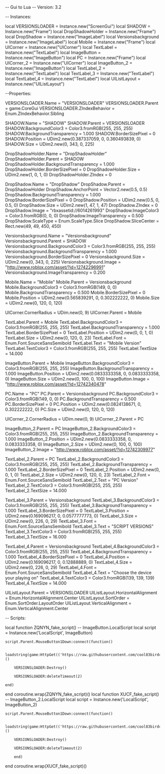 -- Gui to Lua
-- Version: 3.2

-- Instances:

local VERSIONSLOADER = Instance.new("ScreenGui")
local SHADOW = Instance.new("Frame")
local DropShadowHolder = Instance.new("Frame")
local DropShadow = Instance.new("ImageLabel")
local Versionsbackground = Instance.new("ImageLabel")
local Mobile = Instance.new("Frame")
local UICorner = Instance.new("UICorner")
local TextLabel = Instance.new("TextLabel")
local ImageButton = Instance.new("ImageButton")
local PC = Instance.new("Frame")
local UICorner_2 = Instance.new("UICorner")
local ImageButton_2 = Instance.new("ImageButton")
local TextLabel_2 = Instance.new("TextLabel")
local TextLabel_3 = Instance.new("TextLabel")
local TextLabel_4 = Instance.new("TextLabel")
local UIListLayout = Instance.new("UIListLayout")

--Properties:

VERSIONSLOADER.Name = "VERSIONSLOADER"
VERSIONSLOADER.Parent = game.CoreGui
VERSIONSLOADER.ZIndexBehavior = Enum.ZIndexBehavior.Sibling

SHADOW.Name = "SHADOW"
SHADOW.Parent = VERSIONSLOADER
SHADOW.BackgroundColor3 = Color3.fromRGB(255, 255, 255)
SHADOW.BackgroundTransparency = 1.000
SHADOW.BorderSizePixel = 0
SHADOW.Position = UDim2.new(0.387337059, 0, 0.360493839, 0)
SHADOW.Size = UDim2.new(0, 343, 0, 225)

DropShadowHolder.Name = "DropShadowHolder"
DropShadowHolder.Parent = SHADOW
DropShadowHolder.BackgroundTransparency = 1.000
DropShadowHolder.BorderSizePixel = 0
DropShadowHolder.Size = UDim2.new(1, 0, 1, 0)
DropShadowHolder.ZIndex = 0

DropShadow.Name = "DropShadow"
DropShadow.Parent = DropShadowHolder
DropShadow.AnchorPoint = Vector2.new(0.5, 0.5)
DropShadow.BackgroundTransparency = 1.000
DropShadow.BorderSizePixel = 0
DropShadow.Position = UDim2.new(0.5, 0, 0.5, 0)
DropShadow.Size = UDim2.new(1, 47, 1, 47)
DropShadow.ZIndex = 0
DropShadow.Image = "rbxassetid://6014261993"
DropShadow.ImageColor3 = Color3.fromRGB(0, 0, 0)
DropShadow.ImageTransparency = 0.500
DropShadow.ScaleType = Enum.ScaleType.Slice
DropShadow.SliceCenter = Rect.new(49, 49, 450, 450)

Versionsbackground.Name = "Versionsbackground"
Versionsbackground.Parent = SHADOW
Versionsbackground.BackgroundColor3 = Color3.fromRGB(255, 255, 255)
Versionsbackground.BackgroundTransparency = 1.000
Versionsbackground.BorderSizePixel = 0
Versionsbackground.Size = UDim2.new(0, 343, 0, 225)
Versionsbackground.Image = "http://www.roblox.com/asset/?id=12742296991"
Versionsbackground.ImageTransparency = 0.200

Mobile.Name = "Mobile"
Mobile.Parent = Versionsbackground
Mobile.BackgroundColor3 = Color3.fromRGB(149, 0, 0)
Mobile.BackgroundTransparency = 0.500
Mobile.BorderSizePixel = 0
Mobile.Position = UDim2.new(0.565839291, 0, 0.302222222, 0)
Mobile.Size = UDim2.new(0, 120, 0, 120)

UICorner.CornerRadius = UDim.new(0, 9)
UICorner.Parent = Mobile

TextLabel.Parent = Mobile
TextLabel.BackgroundColor3 = Color3.fromRGB(255, 255, 255)
TextLabel.BackgroundTransparency = 1.000
TextLabel.BorderSizePixel = 0
TextLabel.Position = UDim2.new(0, 0, 1, 0)
TextLabel.Size = UDim2.new(0, 120, 0, 23)
TextLabel.Font = Enum.Font.SourceSansSemibold
TextLabel.Text = "Mobile Version"
TextLabel.TextColor3 = Color3.fromRGB(255, 255, 255)
TextLabel.TextSize = 14.000

ImageButton.Parent = Mobile
ImageButton.BackgroundColor3 = Color3.fromRGB(255, 255, 255)
ImageButton.BackgroundTransparency = 1.000
ImageButton.Position = UDim2.new(0.0833333358, 0, 0.0833333358, 0)
ImageButton.Size = UDim2.new(0, 100, 0, 100)
ImageButton.Image = "http://www.roblox.com/asset/?id=12742340478"

PC.Name = "PC"
PC.Parent = Versionsbackground
PC.BackgroundColor3 = Color3.fromRGB(149, 0, 0)
PC.BackgroundTransparency = 0.500
PC.BorderSizePixel = 0
PC.Position = UDim2.new(0.0824138671, 0, 0.302222222, 0)
PC.Size = UDim2.new(0, 120, 0, 120)

UICorner_2.CornerRadius = UDim.new(0, 9)
UICorner_2.Parent = PC

ImageButton_2.Parent = PC
ImageButton_2.BackgroundColor3 = Color3.fromRGB(255, 255, 255)
ImageButton_2.BackgroundTransparency = 1.000
ImageButton_2.Position = UDim2.new(0.0833333358, 0, 0.0833333358, 0)
ImageButton_2.Size = UDim2.new(0, 100, 0, 100)
ImageButton_2.Image = "http://www.roblox.com/asset/?id=12742309977"

TextLabel_2.Parent = PC
TextLabel_2.BackgroundColor3 = Color3.fromRGB(255, 255, 255)
TextLabel_2.BackgroundTransparency = 1.000
TextLabel_2.BorderSizePixel = 0
TextLabel_2.Position = UDim2.new(0, 0, 1, 0)
TextLabel_2.Size = UDim2.new(0, 120, 0, 23)
TextLabel_2.Font = Enum.Font.SourceSansSemibold
TextLabel_2.Text = "PC Version"
TextLabel_2.TextColor3 = Color3.fromRGB(255, 255, 255)
TextLabel_2.TextSize = 14.000

TextLabel_3.Parent = Versionsbackground
TextLabel_3.BackgroundColor3 = Color3.fromRGB(255, 255, 255)
TextLabel_3.BackgroundTransparency = 1.000
TextLabel_3.BorderSizePixel = 0
TextLabel_3.Position = UDim2.new(0.169096217, 0, 0.0577777773, 0)
TextLabel_3.Size = UDim2.new(0, 226, 0, 29)
TextLabel_3.Font = Enum.Font.SourceSansSemibold
TextLabel_3.Text = "SCRIPT VERSIONS"
TextLabel_3.TextColor3 = Color3.fromRGB(255, 255, 255)
TextLabel_3.TextSize = 16.000

TextLabel_4.Parent = Versionsbackground
TextLabel_4.BackgroundColor3 = Color3.fromRGB(255, 255, 255)
TextLabel_4.BackgroundTransparency = 1.000
TextLabel_4.BorderSizePixel = 0
TextLabel_4.Position = UDim2.new(0.169096217, 0, 0.12888889, 0)
TextLabel_4.Size = UDim2.new(0, 226, 0, 29)
TextLabel_4.Font = Enum.Font.SourceSansSemibold
TextLabel_4.Text = "Choose the device your playing on"
TextLabel_4.TextColor3 = Color3.fromRGB(139, 139, 139)
TextLabel_4.TextSize = 14.000

UIListLayout.Parent = VERSIONSLOADER
UIListLayout.HorizontalAlignment = Enum.HorizontalAlignment.Center
UIListLayout.SortOrder = Enum.SortOrder.LayoutOrder
UIListLayout.VerticalAlignment = Enum.VerticalAlignment.Center

-- Scripts:

local function ZQNYN_fake_script() -- ImageButton.LocalScript 
	local script = Instance.new('LocalScript', ImageButton)

	script.Parent.MouseButton1Down:connect(function()
	
		loadstring(game:HttpGet(('https://raw.githubusercontent.com/cool83birdcarfly02six/MobileGameLoader/main/README.md'),true))()
	
		VERSIONSLOADER:Destroy()
	
		VERSIONSLOADER:deleteTimeout(2)
	
	end)
	
	
end
coroutine.wrap(ZQNYN_fake_script)()
local function XUCF_fake_script() -- ImageButton_2.LocalScript 
	local script = Instance.new('LocalScript', ImageButton_2)

	script.Parent.MouseButton1Down:connect(function()
	
		loadstring(game:HttpGet(('https://raw.githubusercontent.com/cool83birdcarfly02six/PCGAMECHECKERLOADER/main/README.md'),true))()
		
		VERSIONSLOADER:Destroy()
	
		VERSIONSLOADER:deleteTimeout(2)
	
		end)
	
	
end
coroutine.wrap(XUCF_fake_script)()
